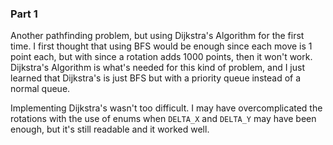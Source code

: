 ### Part 1

Another pathfinding problem, but using Dijkstra's Algorithm for the first time. I first thought that using BFS would be enough since each move is 1 point each, but with since a rotation adds 1000 points, then it won't work.
Dijkstra's Algorithm is what's needed for this kind of problem, and I just learned that Dijkstra's is just BFS but with a priority queue instead of a normal queue.

Implementing Dijkstra's wasn't too difficult. I may have overcomplicated the rotations with the use of enums when `DELTA_X` and `DELTA_Y` may have been enough, but it's still readable and it worked well.
